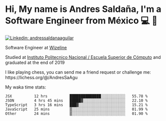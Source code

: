 # Hi, My name is Andres Saldaña, I'm a Software Engineer from México :computer: :boy:

[![Linkedin: andressaldanaaguilar](https://img.shields.io/badge/-andressaldanaaguilar-blue?style=flat-square&logo=Linkedin&logoColor=white&link=https://www.linkedin.com/in/thaianebraga/)](https://www.linkedin.com/in/andressaldanaaguilar)

<p>Software Engineer at <a href="https://www.wizeline.com/">Wizeline</a></p>
<p>Studied at <a href="https://en.wikipedia.org/wiki/ESCOM">Instituto Politecnico Nacional / Escuela Superior de Cómputo</a> and graduated at the end of 2019</p>
<p>I like playing chess, you can send me a friend request or challenge me: https://lichess.org/@/AndresSaAgu</p>

<p> My waka time stats: </p>

<!--START_SECTION:waka-->
```text
JSX          12 hrs          ██████████████░░░░░░░░░░░   55.78 % 
JSON         4 hrs 45 mins   █████▓░░░░░░░░░░░░░░░░░░░   22.10 % 
TypeScript   3 hrs 16 mins   ███▓░░░░░░░░░░░░░░░░░░░░░   15.21 % 
JavaScript   25 mins         ▒░░░░░░░░░░░░░░░░░░░░░░░░   01.99 % 
Other        24 mins         ▒░░░░░░░░░░░░░░░░░░░░░░░░   01.90 % 
```
<!--END_SECTION:waka-->
